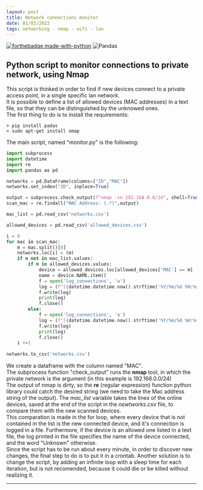 ```yaml
---
layout: post
title: Network connections monitor
date: 01/03/2022
tags: networking - nmap - wifi - lan
---
```


[![forthebadge made-with-python](http://ForTheBadge.com/images/badges/made-with-python.svg)](https://www.python.org/)
![Pandas](https://img.shields.io/badge/pandas-%23150458.svg?style=for-the-badge&logo=pandas&logoColor=white)

## Python script to monitor connections to private network, using Nmap

This script is thinked in order to find if new devices connect to a private access point, in a single specific lan network.\
It is possible to define a list of allowed devices (MAC addresses) in a text file, so that they can be distinguished by the unknowed ones.\
The first thing to do is to install the requirements:

```
> pip install padas
> sudo apt-get install nmap
```

The main script, named "monitor.py" is the following:

```python
import subprocess
import datetime
import re
import pandas as pd

networks = pd.DataFrame(columns=["ID","MAC"])
networks.set_index("ID", inplace=True)

output = subprocess.check_output(f"nmap -sn 192.168.0.0/24", shell=True).decode()
scan_mac = re.findall("MAC Address: (.*)",output)

mac_list = pd.read_csv('networks.csv')

allowed_devices = pd.read_csv('allowed_devices.csv')

i = 0
for mac in scan_mac:
	m = mac.split()[0]
	networks.loc[i] = (m)
	if m not in mac_list.values:
		if m in allowed_devices.values:
			device = allowed_devices.loc[allowed_devices['MAC'] == m]
			name = device.NAME.item()
			f = open('log_connections', 'a')
			log = (f"[{datetime.datetime.now().strftime('%Y/%m/%d %H:%m:%S')}] {name} is connected\n")
			f.write(log)
			print(log)
			f.close()
		else:			
			f = open('log_connections', 'a')
			log = (f"[{datetime.datetime.now().strftime('%Y/%m/%d %H:%m:%S')}] Unknow device connected: {m}")
			f.write(log)
			print(log)
			f.close()
	i +=1
  
networks.to_csv('networks.csv')

```

We create a dataframe with the column named "MAC".\
The subprocess function "check_output" runs the **nmap** tool, in which the private network is the argument (in this example is 192.168.0.0/24)\
The output of nmap is dirty, so the **re** (regular expression) function python library could catch the desired string (we need to take the Mac address string of the output).
The _mac_list_ variable takes the lines of the online devices, saved at the end of the script in the _newtworks.csv_ file, to compare them with the new scanned devices.\
This comparation is made in the for loop, where every device that is not contained in the list is the new connected device, and it's connection is logged in a file. Furthermore, if the device is an allowed one listed in a text file, the log printed in the file specifies the name of the device connected, and the word "Unknown" otherwise.\
Since the script has to be run about every minute, in order to discover new changes, the final step to do is to put it in a crontab. Another solution is to change the script, by adding an infinite loop with a sleep time for each iteration, but is not recomended, because it could die or be killed without realizing it.

* * *

